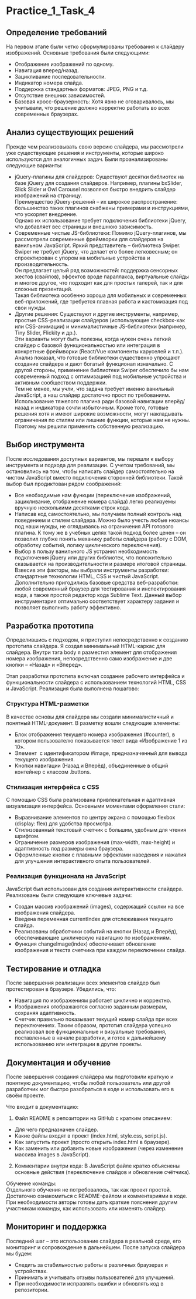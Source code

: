 # Practice_1_Task_4
## Определение требований
На первом этапе были четко сформулированы требования к слайдеру изображений. Основные требования были следующими:
- Отображение изображений по одному.
- Навигация вперед/назад.
- Зацикливание последовательности.
- Индикатор номера слайда.
- Поддержка стандартных форматов: JPEG, PNG и т.д.
- Отсутствие внешних зависимостей.
- Базовая кросс-браузерность: Хотя явно не оговаривалось, мы учитывали, что решение должно корректно работать во всех современных браузерах.

## Анализ существующих решений
Прежде чем реализовывать свою версию слайдера, мы рассмотрели уже существующие решения и инструменты, которые широко используются для аналогичных задач. Были проанализированы следующие варианты:
- jQuery-плагины для слайдеров: Существуют десятки библиотек на базе jQuery для создания слайдеров. Например, плагины bxSlider, Slick Slider и Owl Carousel позволяют быстро внедрить слайдер изображений на страницу.  
Преимущество jQuery-решений – их широкое распространение: большинство таких плагинов снабжены примерами и инструкциями, что ускоряет внедрение.  
Однако их использование требует подключения библиотеки jQuery, что добавляет вес страницы и внешнюю зависимость.
- Современные чистые JS-библиотеки: Помимо jQuery-плагинов, мы рассмотрели современные фреймворки для слайдеров на ванильном JavaScript. Яркий представитель – библиотека Swiper. Swiper не требует jQuery, что делает его более легковесным; он спроектирован с упором на мобильные устройства и производительность.  
Он предлагает целый ряд возможностей: поддержка сенсорных жестов (свайпов), эффектов вроде параллакса, виртуальные слайды и многое другое, что подходит как для простых галерей, так и для сложных презентаций.  
Такая библиотека особенно хороша для мобильных и современных веб-приложений, где требуется плавная работа и кастомизация под свои нужды.
- Другие решения: Существуют и другие инструменты, например, простые CSS-реализации слайдеров (использующие checkbox-хак или CSS-анимации) и минималистичные JS-библиотеки (например, Tiny Slider, Flickity и др.).  
Эти варианты могут быть полезны, когда нужен очень легкий слайдер с базовой функциональностью или интеграция в конкретные фреймворки (React/Vue компоненты каруселей и т.п.).  
Анализ показал, что готовые библиотеки существенно упрощают создание слайдера и дают богатый функционал изначально. С другой стороны, применение библиотеки Swiper обеспечило бы нам современный подход с оптимизацией под мобильные устройства и активным сообществом поддержки.  
Тем не менее, мы учли, что задача требует именно ванильный JavaScript, а наш слайдер достаточно прост по требованиям. Использование тяжелого плагина ради базовой навигации вперёд/назад и индикатора сочли избыточным. Кроме того, готовые решения хотя и имеют широкие возможности, могут накладывать ограничения по стилям или лишние функции, которые нам не нужны. Поэтому мы решили применить собственную реализацию.

## Выбор инструмента
После исследования доступных вариантов, мы перешли к выбору инструмента и подхода для реализации. С учетом требований, мы остановились на том, чтобы написать слайдер самостоятельно на чистом JavaScript вместо подключения сторонней библиотеки. Такой выбор был продиктован рядом соображений:
- Все необходимые нам функции (переключение изображений, зацикливание, отображение номера слайда) легко реализуемы вручную несколькими десятками строк кода.
- Написав код самостоятельно, мы получаем полный контроль над поведением и стилем слайдера. Можно было учесть любые нюансы под наши нужды, не оглядываясь на ограничения API готового плагина. К тому же в учебных целях такой подход более ценен – он позволил глубже понять механику работы слайдера (работу с DOM, обработку событий, логику циклического переключения).
- Выбор в пользу ванильного JS устранил необходимость подключения jQuery или других библиотек, что положительно сказывается на производительности и размере итоговой страницы.
Взвесив эти факторы, мы выбрали инструменты разработки: стандартные технологии HTML, CSS и чистый JavaScript. Дополнительно пригодились базовые средства веб-разработки: любой современный браузер для тестирования и инспектирования кода, а также простой редактор кода Sublime Text. Данный выбор инструментария оптимально соответствует характеру задания и позволяет выполнить работу эффективно.

## Разработка прототипа
Определившись с подходом, я приступил непосредственно к созданию прототипа слайдера. Я создал минимальный HTML-каркас для слайдера. Внутри тэга body я разместил элемент для отображения номера изображения, непосредственно само изображение и две кнопки – «Назад» и «Вперед».

Этап разработки прототипа включал создание рабочего интерфейса и функциональности слайдера с использованием технологий HTML, CSS и JavaScript. Реализация была выполнена пошагово:
### Структура HTML-разметки  
В качестве основы для слайдера мы создали минималистичный и понятный HTML-документ. В разметку вошли следующие элементы:
- Блок отображения текущего номера изображения (#counter), в котором пользователю показывается текст вида «Изображение 1 из 10».
- Элемент <img> с идентификатором #image, предназначенный для вывода текущего изображения.
- Кнопки навигации (Назад и Вперёд), объединенные в общий контейнер с классом .buttons.

### Стилизация интерфейса с CSS
С помощью CSS была реализована привлекательная и адаптивная визуализация интерфейса. Основными моментами оформления стали:
- Выравнивание элементов по центру экрана с помощью flexbox (display: flex) для удобства просмотра.
- Стилизованный текстовый счетчик с большим, удобным для чтения шрифтом.
- Ограничение размеров изображения (max-width, max-height) и адаптивность под размеры окна браузера.
- Оформленные кнопки с плавными эффектами наведения и нажатия для улучшения интерактивного опыта пользователей.

### Реализация функционала на JavaScript
JavaScript был использован для создания интерактивности слайдера. Реализованы были следующие ключевые задачи:
- Создан массив изображений (images), содержащий ссылки на все изображения слайдера.
- Введена переменная currentIndex для отслеживания текущего слайда.
- Реализованы обработчики событий на кнопки (Назад и Вперёд), обеспечивающие циклическую навигацию по изображениям.
- Функция changeImage(index) обеспечивает обновление изображения и текста счетчика при каждом переключении слайда.

## Тестирование и отладка
После завершения реализации всех элементов слайдер был протестирован в браузере. Убедились, что:
- Навигация по изображениям работает циклично и корректно.
- Изображения отображаются согласно заданным размерам, сохраняя адаптивность.
- Счетчик правильно показывает текущий номер слайда при всех переключениях.
Таким образом, прототип слайдера успешно реализовал все функциональные и визуальные требования, поставленные в начале разработки, и готов к дальнейшему использованию или интеграции в другие проекты.


## Документация и обучение
После завершения создания слайдера мы подготовили краткую и понятную документацию, чтобы любой пользователь или другой разработчик мог быстро разобраться в коде и использовать его в своём проекте.

Что входит в документацию:
1. Файл README в репозитории на GitHub с кратким описанием:
- Для чего предназначен слайдер.
- Какие файлы входят в проект (index.html, style.css, script.js).
- Как запустить проект (просто открыть index.html в браузере).
- Как заменить или добавить новые изображения (через изменение массива images в JavaScript).
2. Комментарии внутри кода:
В JavaScript файле кратко объяснены основные действия (переключение слайдов и обновление счётчика).

Обучение команды:  
Отдельного обучения не потребовалось, так как проект простой. Достаточно ознакомиться с README-файлом и комментариями в коде. При необходимости авторы готовы дать краткие пояснения другим участникам команды, как использовать или изменять слайдер.


## Мониторинг и поддержка
Последний шаг – это использование слайдера в реальной среде, его мониторинг и сопровождение в дальнейшем.
После запуска слайдера мы будем:
- Следить за стабильностью работы в различных браузерах и устройствах.
- Принимать и учитывать отзывы пользователей для улучшений.
- При необходимости исправлять ошибки и обновлять код в репозитории.